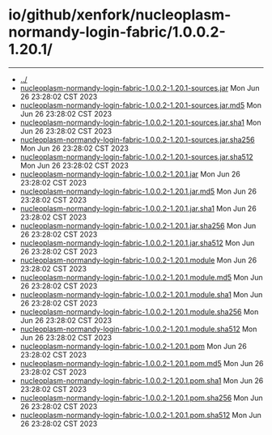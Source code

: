 # io/github/xenfork/nucleoplasm-normandy-login-fabric/1.0.0.2-1.20.1/

---
- [../](../index.md)
- [nucleoplasm-normandy-login-fabric-1.0.0.2-1.20.1-sources.jar](nucleoplasm-normandy-login-fabric-1.0.0.2-1.20.1-sources.jar) Mon Jun 26 23:28:02 CST 2023
- [nucleoplasm-normandy-login-fabric-1.0.0.2-1.20.1-sources.jar.md5](nucleoplasm-normandy-login-fabric-1.0.0.2-1.20.1-sources.jar.md5) Mon Jun 26 23:28:02 CST 2023
- [nucleoplasm-normandy-login-fabric-1.0.0.2-1.20.1-sources.jar.sha1](nucleoplasm-normandy-login-fabric-1.0.0.2-1.20.1-sources.jar.sha1) Mon Jun 26 23:28:02 CST 2023
- [nucleoplasm-normandy-login-fabric-1.0.0.2-1.20.1-sources.jar.sha256](nucleoplasm-normandy-login-fabric-1.0.0.2-1.20.1-sources.jar.sha256) Mon Jun 26 23:28:02 CST 2023
- [nucleoplasm-normandy-login-fabric-1.0.0.2-1.20.1-sources.jar.sha512](nucleoplasm-normandy-login-fabric-1.0.0.2-1.20.1-sources.jar.sha512) Mon Jun 26 23:28:02 CST 2023
- [nucleoplasm-normandy-login-fabric-1.0.0.2-1.20.1.jar](nucleoplasm-normandy-login-fabric-1.0.0.2-1.20.1.jar) Mon Jun 26 23:28:02 CST 2023
- [nucleoplasm-normandy-login-fabric-1.0.0.2-1.20.1.jar.md5](nucleoplasm-normandy-login-fabric-1.0.0.2-1.20.1.jar.md5) Mon Jun 26 23:28:02 CST 2023
- [nucleoplasm-normandy-login-fabric-1.0.0.2-1.20.1.jar.sha1](nucleoplasm-normandy-login-fabric-1.0.0.2-1.20.1.jar.sha1) Mon Jun 26 23:28:02 CST 2023
- [nucleoplasm-normandy-login-fabric-1.0.0.2-1.20.1.jar.sha256](nucleoplasm-normandy-login-fabric-1.0.0.2-1.20.1.jar.sha256) Mon Jun 26 23:28:02 CST 2023
- [nucleoplasm-normandy-login-fabric-1.0.0.2-1.20.1.jar.sha512](nucleoplasm-normandy-login-fabric-1.0.0.2-1.20.1.jar.sha512) Mon Jun 26 23:28:02 CST 2023
- [nucleoplasm-normandy-login-fabric-1.0.0.2-1.20.1.module](nucleoplasm-normandy-login-fabric-1.0.0.2-1.20.1.module) Mon Jun 26 23:28:02 CST 2023
- [nucleoplasm-normandy-login-fabric-1.0.0.2-1.20.1.module.md5](nucleoplasm-normandy-login-fabric-1.0.0.2-1.20.1.module.md5) Mon Jun 26 23:28:02 CST 2023
- [nucleoplasm-normandy-login-fabric-1.0.0.2-1.20.1.module.sha1](nucleoplasm-normandy-login-fabric-1.0.0.2-1.20.1.module.sha1) Mon Jun 26 23:28:02 CST 2023
- [nucleoplasm-normandy-login-fabric-1.0.0.2-1.20.1.module.sha256](nucleoplasm-normandy-login-fabric-1.0.0.2-1.20.1.module.sha256) Mon Jun 26 23:28:02 CST 2023
- [nucleoplasm-normandy-login-fabric-1.0.0.2-1.20.1.module.sha512](nucleoplasm-normandy-login-fabric-1.0.0.2-1.20.1.module.sha512) Mon Jun 26 23:28:02 CST 2023
- [nucleoplasm-normandy-login-fabric-1.0.0.2-1.20.1.pom](nucleoplasm-normandy-login-fabric-1.0.0.2-1.20.1.pom) Mon Jun 26 23:28:02 CST 2023
- [nucleoplasm-normandy-login-fabric-1.0.0.2-1.20.1.pom.md5](nucleoplasm-normandy-login-fabric-1.0.0.2-1.20.1.pom.md5) Mon Jun 26 23:28:02 CST 2023
- [nucleoplasm-normandy-login-fabric-1.0.0.2-1.20.1.pom.sha1](nucleoplasm-normandy-login-fabric-1.0.0.2-1.20.1.pom.sha1) Mon Jun 26 23:28:02 CST 2023
- [nucleoplasm-normandy-login-fabric-1.0.0.2-1.20.1.pom.sha256](nucleoplasm-normandy-login-fabric-1.0.0.2-1.20.1.pom.sha256) Mon Jun 26 23:28:02 CST 2023
- [nucleoplasm-normandy-login-fabric-1.0.0.2-1.20.1.pom.sha512](nucleoplasm-normandy-login-fabric-1.0.0.2-1.20.1.pom.sha512) Mon Jun 26 23:28:02 CST 2023

